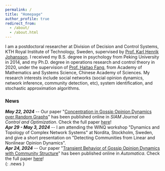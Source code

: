 ```yaml
---
permalink: /
title: "Homepage"
author_profile: true
redirect_from: 
  - /about/
  - /about.html
---
```


I am a postdoctoral researcher at Division of Decision and Control Systems, KTH Royal Institute of Technology, Sweden, supervised by [Prof. Karl Henrik Johansson](https://people.kth.se/~kallej/index.html). I received my B.S. degree in psychology from Peking University in 2014, and my Ph.D. degree in operations research and control theory in 2020, under the supervision of [Prof. Haitao Fang](http://lsc.amss.ac.cn/~htfang/index.html), from Academy of Mathematics and Systems Science, Chinese Academy of Sciences. My research interests include social networks (social opinion dynamics, network inference, community detection, etc), system identification, and stochastic approximation algorithms.


### News
***May 22, 2024*** -- Our paper "[Concentration in Gossip Opinion Dynamics over Random Graphs](https://epubs.siam.org/doi/full/10.1137/23M1545823)" has been published online in *SIAM Journal on Control and Optimization*. Check the full paper [here](/papers/J2024SICON.pdf)!  
***Apr 29 - May 3, 2024*** -- I am attending the WINQ workshop "Dynamics and Topology of Complex Network Systems" at Nordita, Stockholm, Sweden, and give a short presentation on "Detecting Communities from Linear and Nonlinear Opinion Dynamics".  
***Apr 24, 2024*** -- Our paper "[Transient Behavior of Gossip Opinion Dynamics with Community Structure](https://www.sciencedirect.com/science/article/pii/S0005109824001201)" has been published online in *Automatica*. Check the full paper [here](/papers/J2024Automatica.pdf)!  
{: .news }
